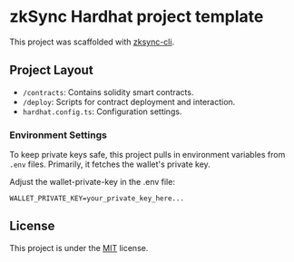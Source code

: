 # zkSync Hardhat project template

This project was scaffolded with [zksync-cli](https://github.com/matter-labs/zksync-cli).

## Project Layout

- `/contracts`: Contains solidity smart contracts.
- `/deploy`: Scripts for contract deployment and interaction.
- `hardhat.config.ts`: Configuration settings.

### Environment Settings

To keep private keys safe, this project pulls in environment variables from `.env` files. Primarily, it fetches the wallet's private key.

Adjust the wallet-private-key in the .env file:

```
WALLET_PRIVATE_KEY=your_private_key_here...
```

## License

This project is under the [MIT](./LICENSE) license.